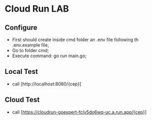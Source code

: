 # Cloud Run LAB

## Configure

- First should create inside cmd folder an .env file following th .env.example file;
- Go to folder cmd;
- Execute command: go run main.go;

## Local Test

- call [http://localhost:8080/{cep}]

## Cloud Test

- call [https://cloudrun-goexpert-fclv5do6wq-uc.a.run.app/{cep}]
